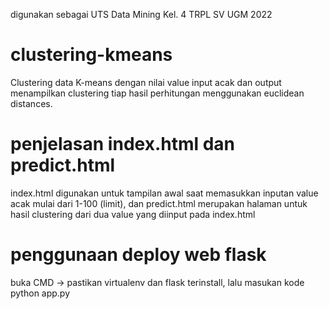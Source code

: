 digunakan sebagai UTS Data Mining Kel. 4 TRPL SV UGM 2022

# clustering-kmeans
Clustering data K-means dengan nilai value input acak dan output menampilkan clustering tiap hasil perhitungan menggunakan euclidean distances.

# penjelasan index.html dan predict.html
index.html digunakan untuk tampilan awal saat memasukkan inputan value acak mulai dari 1-100 (limit), dan predict.html merupakan halaman untuk hasil clustering dari dua value yang diinput pada index.html

# penggunaan deploy web flask
buka CMD -> pastikan virtualenv dan flask terinstall, lalu masukan kode python app.py
